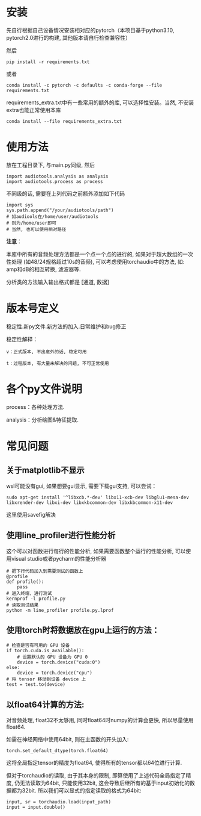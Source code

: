 # 安装

先自行根据自己设备情况安装相对应的pytorch（本项目基于python3.10, pytorch2.0进行的构建, 其他版本请自行检查兼容性）

然后

```
pip install -r requirements.txt
```

或者

```
conda install -c pytorch -c defaults -c conda-forge --file requirements.txt
```

requirements_extra.txt中有一些常用的额外的库, 可以选择性安装。当然, 不安装extra也能正常使用本库

```
conda install --file requirements_extra.txt
```

# 使用方法

放在工程目录下, 与main.py同级, 然后

```
import audiotools.analysis as analysis
import audiotools.process as process
```

不同级的话, 需要在上列代码之前额外添加如下代码

```
import sys
sys.path.append("/your/audiotools/path")
# 如audiools在/home/user/audiotools
# 则为/home/user即可
# 当然, 也可以使用相对路径
```

**注意**：

本库中所有的音频处理方法都是一个点一个点的进行的, 如果对于超大数组的一次性处理 (如48/24规格超过10s的音频), 可以考虑使用torchaudio中的方法, 如: amp和dB的相互转换, 滤波器等.

分析类的方法输入输出格式都是 [通道, 数据]

# 版本号定义

稳定性.新py文件.新方法的加入.日常维护和bug修正

稳定性解释：

    v：正式版本, 不出意外的话, 稳定可用

    t：过程版本, 有大量未解决的问题, 不可正常使用

# 各个py文件说明

process：各种处理方法. 

analysis：分析绘图&特征提取.

# 常见问题

## 关于matplotlib不显示

wsl可能没有gui, 如果想要gui显示, 需要下载gui支持, 可以尝试：

```
sudo apt-get install '^libxcb.*-dev' libx11-xcb-dev libglu1-mesa-dev libxrender-dev libxi-dev libxkbcommon-dev libxkbcommon-x11-dev
```

这里使用savefig解决


## 使用line_profiler进行性能分析

这个可以对函数进行每行的性能分析, 如果需要函数整个运行的性能分析, 可以使用visual studio或者pycharm的性能分析器

```
# 把下行代码加入到需要测试的函数上
@profile
def profile():
    pass
# 进入终端，进行测试 
kernprof -l profile.py
# 读取测试结果
python -m line_profiler profile.py.lprof
```

## 使用torch时将数据放在gpu上运行的方法：

``````
# 检查是否有可用的 GPU 设备
if torch.cuda.is_available():
    # 设置默认的 GPU 设备为 GPU 0
    device = torch.device("cuda:0")
else:
    device = torch.device("cpu")
# 将 tensor 移动到设备 device 上
test = test.to(device)
``````

## 以float64计算的方法:

对音频处理, float32不太够用, 同时float64时numpy的计算会更快, 所以尽量使用float64.

如需在神经网络中使用64bit, 则在主函数的开头加入:

```
torch.set_default_dtype(torch.float64)
```

这将全局指定tensor的精度为float64, 使得所有的tensor都以64位进行计算.

但对于torchaudio的读取, 由于其本身的限制, 即算使用了上述代码全局指定了精度, 仍无法读取为64bit, 只能使用32bit, 这会导致后继所有的基于input初始化的数据都为32bit. 所以我们可以显式的指定读取的格式为64bit:

``` 
input, sr = torchaudio.load(input_path)
input = input.double()
```
